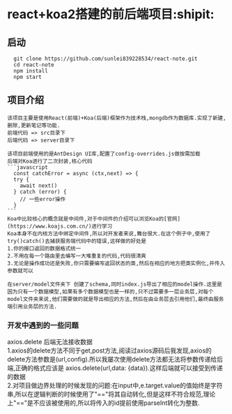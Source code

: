    # react+koa2搭建的前后端项目:shipit:

   ## 启动 
   ```
     git clone https://github.com/sunlei839228534/react-note.git
     cd react-note
     npm install
     npm start
   ```  
  
   ## 项目介绍  
    该项目主要是使用React(前端)+Koa(后端)框架作为技术栈,mongdb作为数据库.实现了新建,删除,更新笔记等功能.  
    前端代码 => src目录下  
    后端代码 => server目录下  

    该项目前端使用的是AntDesign UI库,配置了config-overrides.js做按需加载  
    后端对Koa进行了二次封装,核心代码  
    ```javascript  
      const catchError = async (ctx,next) => {  
      try {  
        await next()  
      } catch (error) {  
        // 一些error操作  
      }  
    ```  
    Koa中比较核心的概念就是中间件,对于中间件的介绍可以浏览Koa的[官网](https://www.koajs.com.cn/)进行学习
    Koa本身不在内核方法中绑定中间件,所以对开发者来说,舞台很大.在这个例子中,使用了try()catch()去捕获服务端代码中的错误,这样做的好处是
    1.你的接口返回的数据格式统一
    2.不用在每一个路由里去编写一大堆重复的代码,代码很清爽
    3.无论是操作成功还是失败,你只需要编写返回状态的类,然后在相应的地方把类实例化,并传入参数就可以

    在server/model文件夹下 创建了schema,同时index.js导出了相应的model操作.这里是因为只有一个数据模型,如果有多个数据模型也是一样的,只不过需要多一层业务层,对每个model文件夹来说,他们需要做的就是导出相应的方法,然后在由业务层去引用他们,最终由服务端引用业务层的方法.

   ### 开发中遇到的一些问题
   axios.delete 后端无法接收数据  
   1.axios的delete方法不同于get,post方法,阅读过axios源码后我发现,axios的delete方法参数是(url,config).所以我屡次使用delete方法都无法将参数传递给后端,正确的格式应该是 axios.delete(url,data: {data}).这样后端就可以接受到传递的数据  
   2.对项目做边界处理的时候发现的问题:在input中,e.target.value的值始终是字符串,所以在逻辑判断的时候使用了"=="将其自动转化,但是这样不符合规范,理论上"=="是不应该被使用的,所以将传入的id提前使用parseInt转化为整数.
